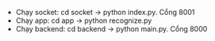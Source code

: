 - Chạy socket: cd socket -> python index.py. Cổng 8001
- Chạy app: cd app -> python recognize.py
- Chạy backend: cd backend -> python main.py. Cổng 8000